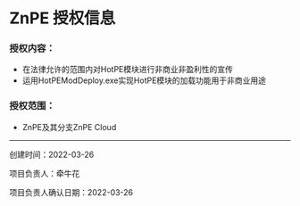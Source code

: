 # ZnPE 授权信息
### 授权内容：
- 在法律允许的范围内对HotPE模块进行非商业非盈利性的宣传
- 运用HotPEModDeploy.exe实现HotPE模块的加载功能用于非商业用途

### 授权范围：
- ZnPE及其分支ZnPE Cloud
------------
创建时间：2022-03-26

项目负责人：牵牛花

项目负责人确认日期：2022-03-26
